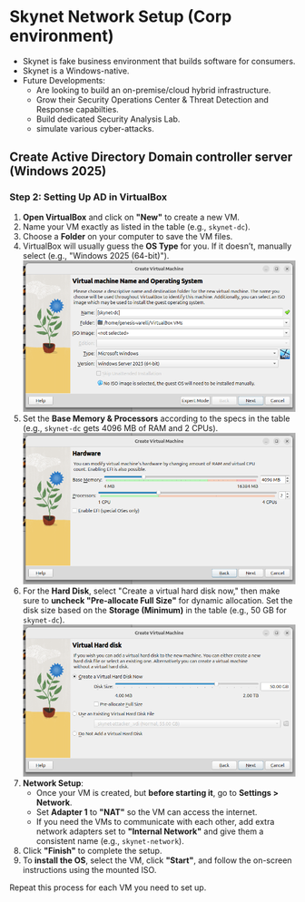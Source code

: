 # Skynet Network Setup (Corp environment)

- Skynet is fake business environment that builds software for consumers.
- Skynet is a Windows-native.
- Future Developments:
   - Are looking to build an on-premise/cloud hybrid infrastructure.
   - Grow their Security Operations Center & Threat Detection and Response capabilties.
   - Build dedicated Security Analysis Lab.
   - simulate various cyber-attacks.

## Create Active Directory Domain controller server (Windows 2025)

### Step 2: Setting Up AD in VirtualBox

1. **Open VirtualBox** and click on **"New"** to create a new VM.
2. Name your VM exactly as listed in the table (e.g., `skynet-dc`).
3. Choose a **Folder** on your computer to save the VM files.
4. VirtualBox will usually guess the **OS Type** for you. If it doesn’t, manually select (e.g., "Windows 2025 (64-bit)").
   ![Active Directory Setup](img/ad.png)
5. Set the **Base Memory & Processors** according to the specs in the table (e.g., `skynet-dc` gets 4096 MB of RAM and 2 CPUs).
    ![Base Memory & Processors](img/ad1.png)
6. For the **Hard Disk**, select "Create a virtual hard disk now," then make sure to **uncheck "Pre-allocate Full Size"** for dynamic allocation. Set the disk size based on the **Storage (Minimum)** in the table (e.g., 50 GB for `skynet-dc`).
    ![Hard disk](img/ad2.png)
7. **Network Setup**: 
   - Once your VM is created, but **before starting it**, go to **Settings > Network**.
   - Set **Adapter 1** to **"NAT"** so the VM can access the internet.
   - If you need the VMs to communicate with each other, add extra network adapters set to **"Internal Network"** and give them a consistent name (e.g., `skynet-network`).
8. Click **"Finish"** to complete the setup.
9. To **install the OS**, select the VM, click **"Start"**, and follow the on-screen instructions using the mounted ISO.

Repeat this process for each VM you need to set up.
